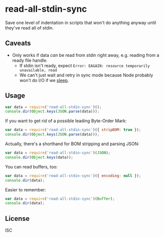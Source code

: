 ﻿
read-all-stdin-sync
===================
Save one level of indentation in scripts that won't do anything anyway
until they've read all of stdin.


Caveats
-------
  * Only works if data *can* be read from stdin right away,
    e.g. reading from a ready file handle.
    * If stdin isn't ready, expect
      `Error: EAGAIN: resource temporarily unavailable, read`
    * We can't just wait and retry in sync mode because Node probably won't
      do I/O if we [sleep](https://www.npmjs.com/package/sleep).


Usage
-----
```javascript
var data = require('read-all-stdin-sync')();
console.dir(Object.keys(JSON.parse(data)));
```

If you want to get rid of a possible leading Byte-Order Mark:

```javascript
var data = require('read-all-stdin-sync')({ stripBOM: true });
console.dir(Object.keys(JSON.parse(data)));
```

Actually, there's a shorthand for BOM stripping and parsing JSON:

```javascript
var data = require('read-all-stdin-sync')(JSON);
console.dir(Object.keys(data));
```

You can read buffers, too:

```javascript
var data = require('read-all-stdin-sync')({ encoding: null });
console.dir(data);
```

Easier to remember:

```javascript
var data = require('read-all-stdin-sync')(Buffer);
console.dir(data);
```





License
-------
ISC
